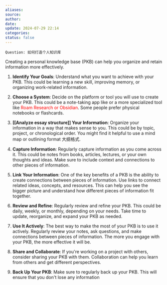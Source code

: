 ```yaml
---
aliases: 
source: 
author: 
date: 
update: 2024-07-29 22:14
categories: 
status: false
---
```


```tg
Question: 如何打造个人知识库
```

Creating a personal knowledge base (PKB) can help you organize and retain information more effectively.

1. **Identify Your Goals**: Understand what you want to achieve with your PKB. This could be learning a new skill, improving memory, or organizing work-related information.

2. **Choose a System**: Decide on the platform or tool you will use to create your PKB. This could be a note-taking app like  or a more specialized tool like <font color="#ff0000">Roam Research or Obsidian</font>. Some people prefer physical notebooks or flashcards.

3. **[[Analyze essay structure]] Your Information**: Organize your information in a way that makes sense to you. This could be by topic, project, or chronological order. You might find it helpful to use a mind map or outlining format 大纲格式.

4. **Capture Information**:  Regularly capture information as you come across it. This could be notes from books, articles, lectures, or your own thoughts and ideas. Make sure to include context and connections to other pieces of information.

5. **Link Your Information**: One of the key benefits of a PKB is the ability to create connections between pieces of information. Use links to connect related ideas, concepts, and resources. This can help you see the bigger picture and understand how different pieces of information fit together.

6. **Review and Refine**: Regularly review and refine your PKB. This could be daily, weekly, or monthly, depending on your needs. Take time to update, reorganize, and expand your PKB as needed.

7. **Use It Actively**: The best way to make the most of your PKB is to use it actively. Regularly review your notes, ask questions, and make connections between pieces of information. The more you engage with your PKB, the more effective it will be.

8. **Share and Collaborate**: If you're working on a project with others, consider sharing your PKB with them. Collaboration can help you learn from others and get different perspectives.

9. **Back Up Your PKB**: Make sure to regularly back up your PKB. This will ensure that you don't lose any information
